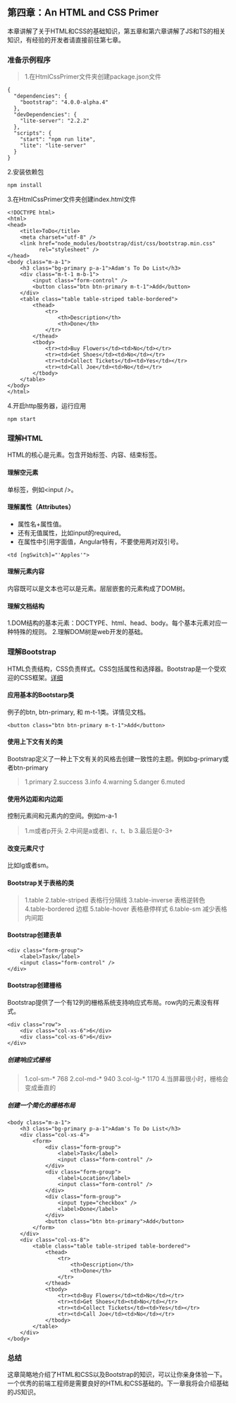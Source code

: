 ## 第四章：An HTML and CSS Primer
本章讲解了关于HTML和CSS的基础知识，第五章和第六章讲解了JS和TS的相关知识，有经验的开发者请直接前往第七章。

### 准备示例程序
>1.在HtmlCssPrimer文件夹创建package.json文件
```
{
  "dependencies": {
    "bootstrap": "4.0.0-alpha.4"
  },
  "devDependencies": {
    "lite-server": "2.2.2"
  },
  "scripts": {
    "start": "npm run lite",
    "lite": "lite-server"
  }
}
```
2.安装依赖包	
```
npm install
```
3.在HtmlCssPrimer文件夹创建index.html文件
```
<!DOCTYPE html>
<html>
<head>
    <title>ToDo</title>
    <meta charset="utf-8" />
    <link href="node_modules/bootstrap/dist/css/bootstrap.min.css"
          rel="stylesheet" />
</head>
<body class="m-a-1">
    <h3 class="bg-primary p-a-1">Adam's To Do List</h3>
    <div class="m-t-1 m-b-1">
        <input class="form-control" />
        <button class="btn btn-primary m-t-1">Add</button>
    </div>
    <table class="table table-striped table-bordered">
        <thead>
            <tr>
                <th>Description</th>
                <th>Done</th>
            </tr>
        </thead>
        <tbody>
            <tr><td>Buy Flowers</td><td>No</td></tr>
            <tr><td>Get Shoes</td><td>No</td></tr>
            <tr><td>Collect Tickets</td><td>Yes</td></tr>
            <tr><td>Call Joe</td><td>No</td></tr>
        </tbody>
    </table>
</body>
</html>
```
4.开启http服务器，运行应用
```
npm start
```

### 理解HTML
HTML的核心是元素。包含开始标签、内容、结束标签。

#### 理解空元素
单标签，例如<input /\>。

#### 理解属性（Attributes）

* 属性名+属性值。
* 还有无值属性，比如input的required。
* 在属性中引用字面值，Angular特有，不要使用两对双引号。
```
<td [ngSwitch]="'Apples'">
```

#### 理解元素内容
内容既可以是文本也可以是元素。层层嵌套的元素构成了DOM树。

#### 理解文档结构
1.DOM结构的基本元素：DOCTYPE、html、head、body。每个基本元素对应一种特殊的规则。
2.理解DOM树是web开发的基础。

### 理解Bootstrap
HTML负责结构，CSS负责样式。CSS包括属性和选择器。Bootstrap是一个受欢迎的CSS框架。<a href="http://getbootstrap.com ">详细</a>

#### 应用基本的Bootstarp类
例子的btn, btn-primary, 和 m-t-1类。详情见文档。
```
<button class="btn btn-primary m-t-1">Add</button>
```

#### 使用上下文有关的类
Bootstrap定义了一种上下文有关的风格去创建一致性的主题。例如bg-primary或者btn-primary
>1.primary
2.success
3.info
4.warning
5.danger
6.muted


#### 使用外边距和内边距
控制元素间和元素内的空间。例如m-a-1
>1.m或者p开头
2.中间是a或者l、r、t、b
3.最后是0-3+

#### 改变元素尺寸
比如lg或者sm。

#### Bootstrap关于表格的类
>1.table
2.table-striped 表格行分隔线
3.table-inverse 表格逆转色
4.table-bordered 边框
5.table-hover 表格悬停样式
6.table-sm 减少表格内间距

#### Bootstrap创建表单

```
<div class="form-group">
    <label>Task</label>
    <input class="form-control" />
</div>
```
#### Bootstrap创建栅格
Bootstrap提供了一个有12列的栅格系统支持响应式布局。row内的元素没有样式。

```
<div class="row">
    <div class="col-xs-6">6</div>
    <div class="col-xs-6">6</div>
</div>
```

##### 创建响应式栅格
>1.col-sm-* 768
2.col-md-* 940
3.col-lg-* 1170
4.当屏幕很小时，栅格会变成垂直的

##### 创建一个简化的栅格布局
```
<body class="m-a-1">
    <h3 class="bg-primary p-a-1">Adam's To Do List</h3>
    <div class="col-xs-4">
        <form>
            <div class="form-group">
                <label>Task</label>
                <input class="form-control" />
            </div>
            <div class="form-group">
                <label>Location</label>
                <input class="form-control" />
            </div>
            <div class="form-group">
                <input type="checkbox" />
                <label>Done</label>
            </div>
            <button class="btn btn-primary">Add</button>
        </form>
    </div>
    <div class="col-xs-8">
        <table class="table table-striped table-bordered">
            <thead>
                <tr>
                    <th>Description</th>
                    <th>Done</th>
                </tr>
            </thead>
            <tbody>
                <tr><td>Buy Flowers</td><td>No</td></tr>
                <tr><td>Get Shoes</td><td>No</td></tr>
                <tr><td>Collect Tickets</td><td>Yes</td></tr>
                <tr><td>Call Joe</td><td>No</td></tr>
            </tbody>
        </table>
    </div>
</body>
```

### 总结
这章简略地介绍了HTML和CSS以及Bootstrap的知识，可以让你亲身体验一下。一个优秀的前端工程师是需要良好的HTML和CSS基础的。下一章我将会介绍基础的JS知识。
  